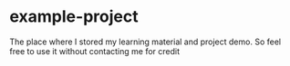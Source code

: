 # example-project

The place where I stored my learning material and project demo. So feel free to use it without contacting me for credit
